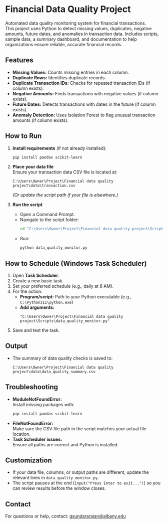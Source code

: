 # Financial Data Quality Project

Automated data quality monitoring system for financial transactions.  
This project uses Python to detect missing values, duplicates, negative amounts, future dates, and anomalies in transaction data. Includes scripts, sample data, a summary dashboard, and documentation to help organizations ensure reliable, accurate financial records.


## Features

- **Missing Values:** Counts missing entries in each column.
- **Duplicate Rows:** Identifies duplicate records.
- **Duplicate Transaction IDs:** Checks for repeated transaction IDs (if column exists).
- **Negative Amounts:** Finds transactions with negative values (if column exists).
- **Future Dates:** Detects transactions with dates in the future (if column exists).
- **Anomaly Detection:** Uses Isolation Forest to flag unusual transaction amounts (if column exists).


## How to Run

1. **Install requirements** (if not already installed):
    ```bash
    pip install pandas scikit-learn
    ```

2. **Place your data file**  
   Ensure your transaction data CSV file is located at:  
   ```
   C:\Users\Owner\Project\Financial data quality project\data\transaction.csv
   ```
   *(Or update the script path if your file is elsewhere.)*

3. **Run the script**
    - Open a Command Prompt.
    - Navigate to the script folder:
      ```bash
      cd "C:\Users\Owner\Project\Financial data quality project\Scripts"
      ```
    - Run:
      ```bash
      python data_quality_monitor.py
      ```



## How to Schedule (Windows Task Scheduler)

1. Open **Task Scheduler**.
2. Create a new basic task.
3. Set your preferred schedule (e.g., daily at 8 AM).
4. For the action:
    - **Program/script:** Path to your Python executable (e.g., `C:\Python311\python.exe`)
    - **Add arguments:**  
      ```
      "C:\Users\Owner\Project\Financial data quality project\Scripts\data_quality_monitor.py"
      ```
5. Save and test the task.



## Output

- The summary of data quality checks is saved to:
  ```
  C:\Users\Owner\Project\Financial data quality project\data\data_quality_summary.csv
  ```



## Troubleshooting

- **ModuleNotFoundError:**  
  Install missing packages with:
  ```bash
  pip install pandas scikit-learn
  ```
- **FileNotFoundError:**  
  Make sure the CSV file path in the script matches your actual file location.
- **Task Scheduler issues:**  
  Ensure all paths are correct and Python is installed.



## Customization

- If your data file, columns, or output paths are different, update the relevant lines in `data_quality_monitor.py`.
- The script pauses at the end (`input("Press Enter to exit...")`) so you can review results before the window closes.



## Contact

For questions or help, contact: gsundararajan@albany.edu


